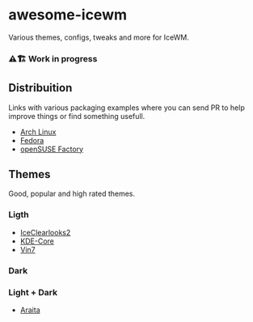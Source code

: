 # awesome-icewm

Various themes, configs, tweaks and more for IceWM.

### ⚠️🏗 Work in progress

## Distribuition

Links with various packaging examples where you can send PR to help improve things or find something usefull.

- [Arch Linux](https://git.archlinux.org/svntogit/packages.git/tree/trunk/PKGBUILD?h=packages/icewm)
- [Fedora](https://src.fedoraproject.org/rpms/icewm/blob/master/f/icewm.spec)
- [openSUSE Factory](https://build.opensuse.org/package/view_file/openSUSE:Factory/icewm/icewm.spec?expand=1)

## Themes

Good, popular and high rated themes.

### Ligth

- [IceClearlooks2](https://www.box-look.org/p/1310273/)
- [KDE-Core](https://www.box-look.org/p/1266477/)
- [Vin7](https://www.box-look.org/p/1163246/)

### Dark

### Light + Dark

- [Araita](https://www.box-look.org/p/1321163/)
